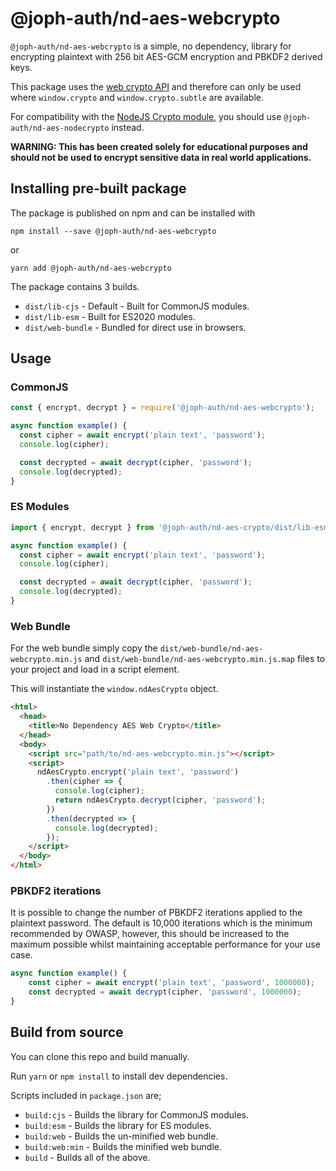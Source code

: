 # @joph-auth/nd-aes-webcrypto

`@joph-auth/nd-aes-webcrypto` is a simple, no dependency, library for encrypting plaintext with 256 bit AES-GCM encryption
and PBKDF2 derived keys.

This package uses the [web crypto API](https://developer.mozilla.org/en-US/docs/Web/API/Web_Crypto_API) 
and therefore can only be used where `window.crypto` and `window.crypto.subtle` are available.

For compatibility with the [NodeJS Crypto module](https://nodejs.org/api/crypto.html), 
you should use `@joph-auth/nd-aes-nodecrypto` instead.

**WARNING: This has been created solely for educational purposes and 
should not be used to encrypt sensitive data in real world applications.**

## Installing pre-built package

The package is published on npm and can be installed with

`npm install --save @joph-auth/nd-aes-webcrypto`

or

`yarn add @joph-auth/nd-aes-webcrypto`

The package contains 3 builds.
- `dist/lib-cjs` - Default - Built for CommonJS modules.
- `dist/lib-esm` - Built for ES2020 modules.
- `dist/web-bundle` - Bundled for direct use in browsers.

## Usage

### CommonJS
```javascript
const { encrypt, decrypt } = require('@joph-auth/nd-aes-webcrypto');

async function example() {
  const cipher = await encrypt('plain text', 'password');
  console.log(cipher);

  const decrypted = await decrypt(cipher, 'password');
  console.log(decrypted);
}
```

### ES Modules
```javascript
import { encrypt, decrypt } from '@joph-auth/nd-aes-crypto/dist/lib-esm';

async function example() {
  const cipher = await encrypt('plain text', 'password');
  console.log(cipher);

  const decrypted = await decrypt(cipher, 'password');
  console.log(decrypted);
}
```

### Web Bundle
For the web bundle simply copy the `dist/web-bundle/nd-aes-webcrypto.min.js` and `dist/web-bundle/nd-aes-webcrypto.min.js.map` files to your project and load in a script element.

This will instantiate the `window.ndAesCrypto` object.
```html
<html>
  <head>
    <title>No Dependency AES Web Crypto</title>
  </head>
  <body>
    <script src="path/to/nd-aes-webcrypto.min.js"></script>
    <script>
      ndAesCrypto.encrypt('plain text', 'password')
        .then(cipher => {
          console.log(cipher);
          return ndAesCrypto.decrypt(cipher, 'password');
        })
        .then(decrypted => {
          console.log(decrypted);
        });
    </script>
  </body>
</html>
```

### PBKDF2 iterations
It is possible to change the number of PBKDF2 iterations applied to the plaintext password.
The default is 10,000 iterations which is the minimum recommended by OWASP, however, this should be increased to the maximum possible whilst maintaining acceptable performance for your use case.

```javascript
async function example() {
    const cipher = await encrypt('plain text', 'password', 1000000);
    const decrypted = await decrypt(cipher, 'password', 1000000);
}
```

## Build from source
You can clone this repo and build manually.

Run `yarn` or `npm install` to install dev dependencies.

Scripts included in `package.json` are;
- `build:cjs` - Builds the library for CommonJS modules.
- `build:esm` - Builds the library for ES modules.
- `build:web` - Builds the un-minified web bundle.
- `build:web:min` - Builds the minified web bundle.
- `build` - Builds all of the above.
